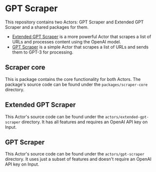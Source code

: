 # GPT Scraper

This repository contains two Actors: GPT Scraper and Extended GPT Scraper and a shared packages for them.

- [Extended GPT Scraper](https://apify.com/apify/extended-gpt-scraper) is a more powerful Actor that scrapes a list of URLs and processes content using the OpenAI model.
- [GPT Scraper](https://apify.com/apify/gpt-scraper) is a simple Actor that scrapes a list of URLs and sends them to GPT-3 for processing.

## Scraper core

This is package contains the core functionality for both Actors.
The package's source code can be found under the `packages/scraper-core` directory.

## Extended GPT Scraper

This Actor's source code can be found under the `actors/extended-gpt-scraper` directory.
It has all features and requires an OpenAI API key on Input.

## GPT Scraper

This Actor's source code can be found under the `actors/gpt-scraper` directory.
It uses just a subset of features and doesn't require an OpenAI API key on Input.
